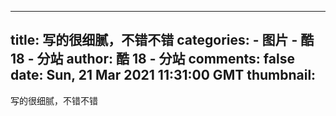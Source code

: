 
---
title: 写的很细腻，不错不错
categories: 
    - 图片
    - 酷 18 - 分站
author: 酷 18 - 分站
comments: false
date: Sun, 21 Mar 2021 11:31:00 GMT
thumbnail: 
---

<div>   
写的很细腻，不错不错  
</div>
            